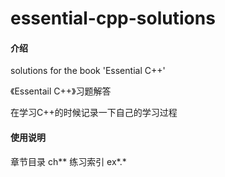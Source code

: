 # essential-cpp-solutions

#### 介绍
solutions for the book 'Essential C++'

《Essentail C++》习题解答

在学习C++的时候记录一下自己的学习过程

#### 使用说明

章节目录 ch**
练习索引 ex*.*

